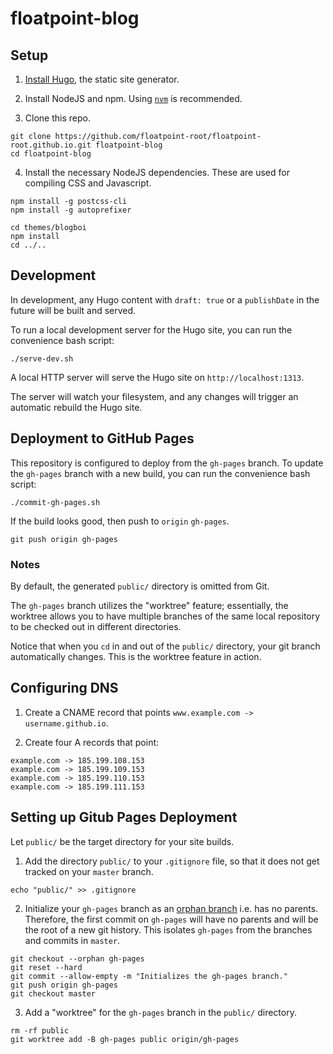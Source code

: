 # floatpoint-blog

## Setup
1. [Install Hugo](https://gohugo.io/getting-started/installing/), the static site generator.

2. Install NodeJS and npm. Using [`nvm`](https://github.com/nvm-sh/nvm) is recommended.

3. Clone this repo.
```
git clone https://github.com/floatpoint-root/floatpoint-root.github.io.git floatpoint-blog
cd floatpoint-blog
```

4. Install the necessary NodeJS dependencies. These are used for compiling CSS and Javascript.
```
npm install -g postcss-cli
npm install -g autoprefixer

cd themes/blogboi
npm install
cd ../..
```

## Development
In development, any Hugo content with `draft: true` or a `publishDate` in the future will be built and served.

To run a local development server for the Hugo site, you can run the convenience bash script:
```
./serve-dev.sh
```
A local HTTP server will serve the Hugo site on `http://localhost:1313`.

The server will watch your filesystem, and any changes will trigger an automatic rebuild the Hugo site.

## Deployment to GitHub Pages

This repository is configured to deploy from the `gh-pages` branch.
To update the `gh-pages` branch with a new build, you can run the convenience bash script:
```
./commit-gh-pages.sh
```

If the build looks good, then push to `origin` `gh-pages`.
```
git push origin gh-pages
```

### Notes

By default, the generated `public/` directory is omitted from Git.

The `gh-pages` branch utilizes the "worktree" feature;
essentially, the worktree allows you to have multiple branches of the same local repository to be checked out in different directories.

Notice that when you `cd` in and out of the `public/` directory, your git branch automatically changes.
This is the worktree feature in action.

## Configuring DNS

1. Create a CNAME record that points `www.example.com -> username.github.io`.

2. Create four A records that point:
```
example.com -> 185.199.108.153
example.com -> 185.199.109.153
example.com -> 185.199.110.153
example.com -> 185.199.111.153
```

## Setting up Gitub Pages Deployment
Let `public/` be the target directory for your site builds.

1. Add the directory `public/` to your `.gitignore` file, so that it does not get tracked on your `master` branch.
```
echo "public/" >> .gitignore
```

2. Initialize your `gh-pages` branch as an [orphan branch](https://git-scm.com/docs/git-checkout/#Documentation/git-checkout.txt---orphanltnewbranchgt) i.e. has no parents. Therefore, the first commit on `gh-pages` will have no parents and will be the root of a new git history. This isolates `gh-pages` from the branches and commits in `master`.
```
git checkout --orphan gh-pages
git reset --hard
git commit --allow-empty -m "Initializes the gh-pages branch."
git push origin gh-pages
git checkout master
```

3. Add a "worktree" for the `gh-pages` branch in the `public/` directory.
```
rm -rf public
git worktree add -B gh-pages public origin/gh-pages
```
